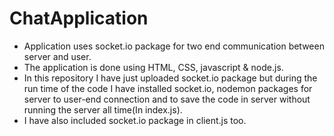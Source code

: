 # ChatApplication
- Application uses socket.io package for two end communication between server and user.
- The application is done using HTML, CSS, javascript & node.js.
- In this repository I have just uploaded socket.io package but during the run time of the code I have installed socket.io, nodemon packages for server to user-end connection and to save the code in server without running the server all time(In index.js).
- I have also included socket.io package in client.js too.
